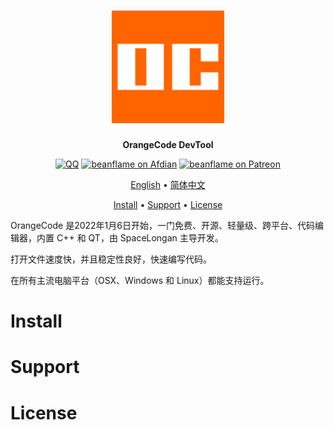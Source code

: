 <div align="center">
<h1><img src="OrangeCode.svg" width = "180" height = "180"/></h1>

**OrangeCode DevTool**

<a href="https://jq.qq.com/?_wv=1027&k=xh0mFlcn"><img src="https://img.shields.io/badge/chat-on QQ-3AABE3.svg??logo=QQ" alt="QQ" /></a>
<a href="https://afdian.net/@beanflame"><img src="https://img.shields.io/badge/Afdian-Donate-936BE5.svg?logo=Afdian" alt="beanflame on Afdian"></a>
<a href="https://www.patreon.com/beanflame"><img src="https://img.shields.io/badge/patreon-Donate-FF424D.svg?logo=patreon" alt="beanflame on Patreon"></a>

[English](README_en-US.md) • [简体中文](README_zh-CN.md)

<a href="#Install">Install</a> •
<a href="#Support">Support</a> •
<a href="#License">License</a>

</div>

OrangeCode 是2022年1月6日开始，一门免费、开源、轻量级、跨平台、代码编辑器，内置 C++ 和 QT，由 SpaceLongan 主导开发。

打开文件速度快，并且稳定性良好，快速编写代码。

在所有主流电脑平台（OSX、Windows 和 Linux）都能支持运行。


# Install

# Support

# License







